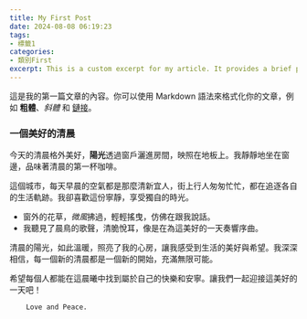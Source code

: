 ```yaml
---
title: My First Post
date: 2024-08-08 06:19:23
tags:
- 標籤1
categories:
- 類別First
excerpt: This is a custom excerpt for my article. It provides a brief preview of the content.
---
```


這是我的第一篇文章的內容。你可以使用 Markdown 語法來格式化你的文章，例如 **粗體**、*斜體* 和 [鏈接](https://github.com/weitsung50110)。

### 一個美好的清晨

今天的清晨格外美好，**陽光**透過窗戶灑進房間，映照在地板上。我靜靜地坐在窗邊，品味著清晨的第一杯咖啡。

這個城市，每天早晨的空氣都是那麼清新宜人，街上行人匆匆忙忙，都在追逐各自的生活軌跡。我卻喜歡這份寧靜，享受獨自的時光。

- 窗外的花草，*微風*拂過，輕輕搖曳，仿佛在跟我說話。
- 我聽見了晨鳥的歌聲，清脆悅耳，像是在為這美好的一天奏響序曲。

清晨的陽光，如此溫暖，照亮了我的心房，讓我感受到生活的美好與希望。我深深相信，每一個新的清晨都是一個新的開始，充滿無限可能。

希望每個人都能在這晨曦中找到屬於自己的快樂和安寧。讓我們一起迎接這美好的一天吧！

        Love and Peace.